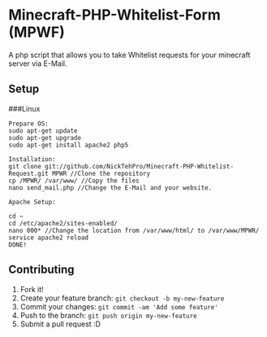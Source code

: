 # Minecraft-PHP-Whitelist-Form (MPWF)

A php script that allows you to take Whitelist requests for your minecraft server via E-Mail.

## Setup

###Linux
```
Prepare OS:
sudo apt-get update
sudo apt-get upgrade
sudo apt-get install apache2 php5 

Installation: 
git clone git://github.com/NickTehPro/Minecraft-PHP-Whitelist-Request.git MPWR //Clone the repository 
cp /MPWR/ /var/www/ //Copy the files 
nano send_mail.php //Change the E-Mail and your website.

Apache Setup:

cd ~
cd /etc/apache2/sites-enabled/
nano 000* //Change the location from /var/www/html/ to /var/www/MPWR/
service apache2 reload
DONE!
```

## Contributing
1. Fork it!
2. Create your feature branch: `git checkout -b my-new-feature`
3. Commit your changes: `git commit -am 'Add some feature'`
4. Push to the branch: `git push origin my-new-feature`
5. Submit a pull request :D

